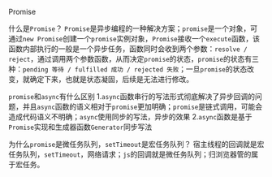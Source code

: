 Promise

什么是`Promise`？
`Promise`是异步编程的一种解决方案；`promise`是一个对象，可通过`new Promise`创建一个`promise`实例对象，`Promise`接收一个`execute`函数，该函数内部执行的一般是一个异步任务，函数同时会收到两个参数：`resolve / reject`，通过调用两个参数函数，从而决定`promise`的状态，`promise`的状态有三种：`pending 等待 / fulfilled 成功 / rejected 失败`；一旦`promise`的状态改变，就确定下来，也就是状态凝固，后续是无法进行修改。

`promise`和`async`有什么区别
1.`async`函数串行的写法形式彻底解决了异步回调的问题，并且`async`函数的语义相对于`promise`更加明确；`promise`是链式调用，可能会造成代码语义不明确；`async`使用同步的写法，异步的效果
2.`async`函数是基于`Promise`实现和生成器函数`Generator`同步写法

为什么`promise`是微任务队列，`setTimeout`是宏任务队列？
宿主线程的回调就是宏任务队列，`setTimeout`，网络请求；`js`的回调就是微任务队列；归浏览器管的属于宏任务。